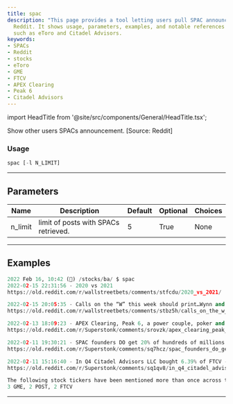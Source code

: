 ```yaml
---
title: spac
description: "This page provides a tool letting users pull SPAC announcements from"
  Reddit. It shows usage, parameters, examples, and notable references to companies
  such as eToro and Citadel Advisors.
keywords:
- SPACs
- Reddit
- stocks
- eToro
- GME
- FTCV
- APEX Clearing
- Peak 6
- Citadel Advisors
---
```


import HeadTitle from '@site/src/components/General/HeadTitle.tsx';

<HeadTitle title="stocks/ba/spac - Reference | OpenBB Terminal Docs" />

Show other users SPACs announcement. [Source: Reddit]

### Usage

```python
spac [-l N_LIMIT]
```

---

## Parameters

| Name | Description | Default | Optional | Choices |
| ---- | ----------- | ------- | -------- | ------- |
| n_limit | limit of posts with SPACs retrieved. | 5 | True | None |


---

## Examples

```python
2022 Feb 16, 10:42 (🦋) /stocks/ba/ $ spac
2022-02-15 22:31:56 - 2020 vs 2021
https://old.reddit.com/r/wallstreetbets/comments/stfcdu/2020_vs_2021/

2022-02-15 20:05:35 - Calls on the “W” this week should print…Wynn and Walmart calls baby..
https://old.reddit.com/r/wallstreetbets/comments/stbz5h/calls_on_the_w_this_week_should_printwynn_and/

2022-02-13 18:09:23 - APEX Clearing, Peak 6, a power couple, poker and a failed SPAC.
https://old.reddit.com/r/Superstonk/comments/srovzk/apex_clearing_peak_6_a_power_couple_poker_and_a/

2022-02-11 19:30:21 - SPAC founders DO get 20% of hundreds of millions in stock for their 25k investment. And the par value for shares is so low, some fuckery can be done!
https://old.reddit.com/r/Superstonk/comments/sq7hcz/spac_founders_do_get_20_of_hundreds_of_millions/

2022-02-11 15:16:40 - In Q4 Citadel Advisors LLC bought 6.39% of FTCV - the SPAC that eToro will merge with in order to go public.
https://old.reddit.com/r/Superstonk/comments/sq1qv8/in_q4_citadel_advisors_llc_bought_639_of_ftcv_the/

The following stock tickers have been mentioned more than once across the previous SPACs:
3 GME, 2 POST, 2 FTCV
```
---
